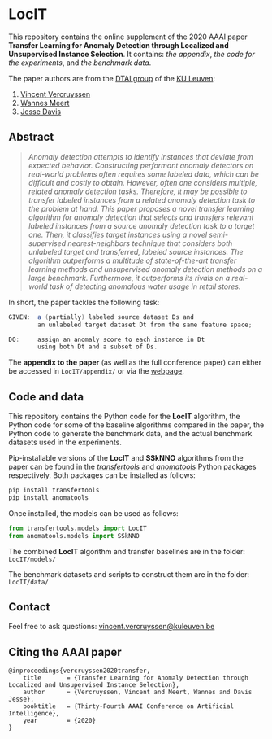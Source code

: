 # LocIT

This repository contains the online supplement of the 2020 AAAI paper **Transfer Learning for Anomaly Detection through Localized and Unsupervised Instance Selection**. It contains: *the appendix*, *the code for the experiments*, and *the benchmark data*.

The paper authors are from the [DTAI group](https://dtai.cs.kuleuven.be/) of the [KU Leuven](https://kuleuven.be/):

1. [Vincent Vercruyssen](https://people.cs.kuleuven.be/~vincent.vercruyssen/)
2. [Wannes Meert](https://people.cs.kuleuven.be/~wannes.meert/)
3. [Jesse Davis](https://people.cs.kuleuven.be/~jesse.davis/)


## Abstract

> *Anomaly detection attempts to identify instances that deviate from expected behavior. Constructing performant anomaly detectors on real-world problems often requires some labeled data, which can be difficult and costly to obtain. However, often one considers multiple, related anomaly detection tasks. Therefore, it may be possible to transfer labeled instances from a related anomaly detection task to the problem at hand. This paper proposes a novel transfer learning algorithm for anomaly detection that selects and transfers relevant labeled instances from a source anomaly detection task to a target one. Then, it classifies target instances using a novel semi-supervised nearest-neighbors technique that considers both unlabeled target and transferred, labeled source instances. The algorithm outperforms a multitude of state-of-the-art transfer learning methods and unsupervised anomaly detection methods on a large benchmark. Furthermore, it outperforms its rivals on a real-world task of detecting anomalous water usage in retail stores.*

In short, the paper tackles the following task:

```java
GIVEN:  a (partially) labeled source dataset Ds and
        an unlabeled target dataset Dt from the same feature space;

DO:     assign an anomaly score to each instance in Dt
        using both Dt and a subset of Ds.
```

The **appendix to the paper** (as well as the full conference paper) can either be accessed in `LocIT/appendix/` or via the [webpage](https://people.cs.kuleuven.be/~vincent.vercruyssen/).


## Code and data

This repository contains the Python code for the **LocIT** algorithm, the Python code for some of the baseline algorithms compared in the paper, the Python code to generate the benchmark data, and the actual benchmark datasets used in the experiments.

Pip-installable versions of the **LocIT** and **SSkNNO** algorithms from the paper can be found in the [*transfertools*](https://github.com/Vincent-Vercruyssen/transfertools) and [*anomatools*](https://github.com/Vincent-Vercruyssen/anomatools) Python packages respectively. Both packages can be installed as follows:
```bash
pip install transfertools
pip install anomatools
```
Once installed, the models can be used as follows:
```python
from transfertools.models import LocIT
from anomatools.models import SSkNNO
```

The combined **LocIT** algorithm and transfer baselines are in the folder: `LocIT/models/`

The benchmark datasets and scripts to construct them are in the folder: `LocIT/data/`

## Contact

Feel free to ask questions: [vincent.vercruyssen@kuleuven.be](mailto:vincent.vercruyssen@kuleuven.be)


## Citing the AAAI paper

```
@inproceedings{vercruyssen2020transfer,
    title       = {Transfer Learning for Anomaly Detection through Localized and Unsupervised Instance Selection},
    author      = {Vercruyssen, Vincent and Meert, Wannes and Davis Jesse},
    booktitle   = {Thirty-Fourth AAAI Conference on Artificial Intelligence},
    year        = {2020}
}
```